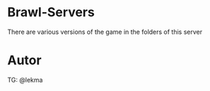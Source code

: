# Brawl-Servers
There are various versions of the game in the folders of this server

# Autor
TG: @lekma
